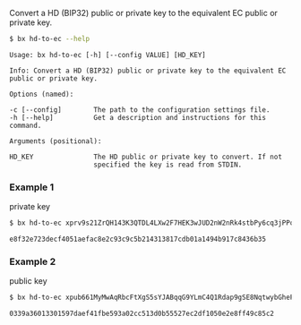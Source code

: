 Convert a HD (BIP32) public or private key to the equivalent EC public or private key.
```sh
$ bx hd-to-ec --help
```
```
Usage: bx hd-to-ec [-h] [--config VALUE] [HD_KEY]                        

Info: Convert a HD (BIP32) public or private key to the equivalent EC    
public or private key.                                                   

Options (named):

-c [--config]        The path to the configuration settings file.        
-h [--help]          Get a description and instructions for this command.

Arguments (positional):

HD_KEY               The HD public or private key to convert. If not     
                     specified the key is read from STDIN.
```
### Example 1
private key
```sh
$ bx hd-to-ec xprv9s21ZrQH143K3QTDL4LXw2F7HEK3wJUD2nW2nRk4stbPy6cq3jPPqjiChkVvvNKmPGJxWUtg6LnF5kejMRNNU3TGtRBeJgk33yuGBxrMPHi
```
```
e8f32e723decf4051aefac8e2c93c9c5b214313817cdb01a1494b917c8436b35
```
### Example 2
public key
```sh
$ bx hd-to-ec xpub661MyMwAqRbcFtXgS5sYJABqqG9YLmC4Q1Rdap9gSE8NqtwybGhePY2gZ29ESFjqJoCu1Rupje8YtGqsefD265TMg7usUDFdp6W1EGMcet8
```
```
0339a36013301597daef41fbe593a02cc513d0b55527ec2df1050e2e8ff49c85c2
```